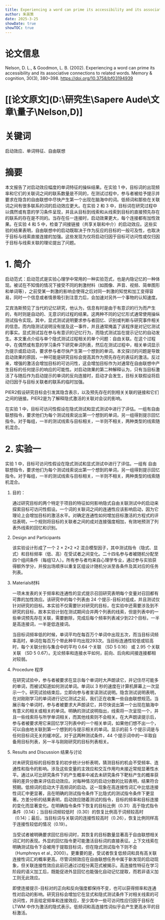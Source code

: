 ```yaml
---
title: Experiencing a word can prime its accessibility and its associative connections to related words
author: 朱英策
date: 2025-3-25
showDate: true
showTOC: true
---
```

# 论文信息
Nelson, D. L., & Goodmon, L. B. (2002). Experiencing a word can prime its accessibility and its associative connections to related words. Memory & cognition, 30(3), 380–398. https://doi.org/10.3758/bf03194939

# [[论文原文](D:\研究生\Sapere Aude\文章\量子\Nelson,D)]
# 关键词
启动效应、单词特征、自由联想
# 摘要
本文报告了对启动效应幅度的单词特征的操纵结果。在实验 1 中，目标词的出现频率和它们的关联词之间的联系数量是不同的，在测试过程中，参与者被给予提示并要求在隐含的自由联想中尽快产生第一个出现在脑海中的词。低频词和那些在关联词之间有很多联系的词的启动效应更大。在实验 2 和 3 中，目标词在研究过程中以偶然或有意的学习条件呈现，并且从目标到线索和从线索到目标的直接预先存在的联系的存在是不同的。当存在任一连接时，启动效果更大，每个连接都有加性效果。在实验 4 和 5 中，检查了间接链接（共享关联和中介）的启动效应。这些实验的结果表明，自由联想中的启动既取决于作为反应的目标的一般可及性，也取决于目标与线索直接连接的加强。这些发现为仅将启动归因于目标可访问性或仅归因于目标与线索关联的理论提出了问题。

# 1. 简介
启动范式：启动范式是实验心理学中常用的一种实验范式，也是内隐记忆的一种体现。被试在不知情的情况下接受不同的刺激材料（如图像、声音、视频、简单图形和单词等），之前受某一刺激的影响会使得之后对同一刺激的知觉和加工变得容易，同时一个信息或者情景吸引到注意力后，会加速对另外一个事物的认知速度。

艾宾浩斯预见了当代的记忆研究，他认为，信息有时是由于有意识的行为而产生的，有时则是自动的、无意识的过程的结果。这两种不同的记忆形式通常使用操纵测试指令实现。其中，显式测试说明要求参与者回忆、识别或判断与研究事件相关的信息。而内隐测试说明没有提及这一事件，并且通常掩盖了该程序是对记忆测试的事实。显式测试旨在参与有意识的记忆行为，而隐式测试旨在提示记忆的自动发生。本文重点介绍与单个隐式测试过程相关的单个问题：自由关联。在这个过程中，在偶然或有意的学习条件下研究单词列表，然后在测试过程中，相关单词显示为提示或启动词，要求参与者尽快产生第一个想到的单词。本文探讨的问题是导致启动效果的原因，一种可能是研究目标会提高其作为预先存在的表征的激活。反过来，增强的激活会增加目标的可访问性，这会增加目标作为对通常在自由联想中产生目标的任何提示的响应的可能性。对启动效果的第二种解释认为，只有当目标激活了与随后作为启动提示的单词的反向连接时，启动才会发生，目标关联假设将启动归因于与目标关联者的联系的临时加强。

PIER2假设研究目标会引发其隐含表示，以及预先存在的到相关关联的链接和它们之间的链接。PIER2是为了解释隐式激活的关联对会议的影响。

在实验 1 中，目标可访问性假设在隐式测试和显式测试中进行了评估。一组有自由联想指令，要求他们为每个测试线索说出第一个想到的单词，另一组得到提示回忆指令。对于每组，一半的测试线索与目标相关，一半则不相关，两种类型的线索随机混合。

# 2. 实验一



实验 1 中，目标可访问性假设在隐式测试和显式测试中进行了评估。一组有 自由联想指令，要求他们为每个测试线索说出第一个想到的单词，另一组得到提示回忆指令。对于每组，一半的测试线索与目标相关，一半则不相关，两种类型的线索随机混合。

1. 目的：

   通过研究目标的两个特定于项目的特征如何影响隐式自由关联测试中的启动来探索目标可访问性假设。一个词的关联词之间的连通性应该影响启动，因为它理论上会增加目标的激活水平。对确定连通性如何增加目标激活的方程式的评估表明，一个规则将目标的关联者之间的成对连接强度相加，有效地预测了列表外线索的回忆和识别。

   

2. Design and Participants

   该实验设计形成了一个 2 × 2×2 ×2 混合模型因子，其中测试指令（隐式、显式）和目标频率（低、高）在受试者之间变化。二十四名参与者被随机分配至四个组间条件（每组12人）。所有参与者均来自心理学专业，通过参与实验获得额外学分，并按出场顺序以重复区组设计随机分派至各条件及其对应的任务列表。

3. Materials材料

   一项未发表的关于频率和连通性的显式提示召回研究表明每个变量对召回都有可靠的加性效应。该研究中的每个列表由 24 个提示-目标对组成，并且测试仅针对研究的目标。本实验不仅需要针对研究的目标，在实验中还需要涉及到不研究的目标，故本实验计划在测试期间合并两个列表的线索，但是列表中的一些单词预先存在关联，需要删除，完成后每个频率列表减少到22个目标，一半是高连接词，一半是低连接词。

   当目标词频率低的时候，单词平均在每百万个单词中出现五次，而当目标词频率高时，单词在每百万个带此种平均出现293次。当目标连通性较低或较高时，每个关联分别与集合中的平均 0.64 个关联 （SD 5 0.16） 或 2.95 个关联关联 （SD 5 0.67）。无论频率和连接水平如何，前向、后向和间接连接都相对较弱。

   

4. Procedure 程序

   在研究试验中，参与者被要求在显示每个单词时大声朗读它，并记住尽可能多的单词，而被试知道如何测试单词。单词以 3 秒的速度在计算机屏幕上一次显示一个。研究试验结束后，立即向参与者宣读测试说明。隐含测试说明表明，在对刚刚学习的单词进行记忆测试之前，我们正在收集一些自由联想规范。当展示每个单词时，参与者被要求大声朗读它，并尽快说出第一个出现在脑海中有意义的相关或相关的单词。明确的测试说明指出，线索将一次呈现一个，并且一些线索将与所学单词相关，而其他线索则不会相关。在大声朗读提示后，参与者被要求用它来回忆学习列表中的一个相关单词，如果他们想不出一个，可以自由地关联到第一个想到的与提示相关的单词。显示的前 5 个提示词是与任何目标词无关的缓冲区。对于这两种测试条件，44 个提示词中的一半取自备用目标列表，另一半与刚刚研究的目标列表相关。

5. Results and Discussion 结果与讨论

   对未研究目标的目标恢复的初步统计分析表明，猜测目标的机会不受频率、连通性和指令的影响。涉及这些变量的主效应和交互作用均未接近常规显著性水平。通过从可比研究条件下的产生概率中减去未研究条件下靶标产生的概率获得的差异分数来评估启动效应。对每种情况的启动分数的比较表明，结果符合预期。低频词的启动大于高频词的启动。这一现象在高连接性词汇中比低连接性词汇中更显著，且在明确的测试指令条件下比隐式的测试指令条件下更显著。方差分析的结果表明，启动效应随着测试的指令，目标的频率和目标连接的变化而显著变化。在明确指令条件下恢复的目标比例（0.31）高于隐式指令条件（0.14）；当目标词频较低时（0.30）的恢复比例高于词频较高时（0.14）；最后，当目标词与关联词的连接性较高时（0.26），恢复比例同样高于连接性较低的情况（0.19）。

   当受试者被明确要求回忆目标词时，其恢复的目标数量显著高于自由联想相关词汇时的表现。外显的回忆指令更可能激活目标词的直接表征。上下文线索在明确测试指令下会被用于提取目标词，但在隐式测试指令下则不会（Humphreys et al., 2000）。更重要的是，受试者恢复低频词和具有高关联连接性词汇的概率更高。尽管词频效应在自由联想任务中属于新发现的启动现象，但关联连接性效应此前已通过过程分离范式被揭示。高连接性特征在学习阶段的语义加工后，既能促进外显回忆也能强化自动记忆提取，而若非语义加工则无此效应。
   
   即使连接提示-目标对的正向和反向强度都保持不变，也可以获得频率和连通性对启动的影响。研究目标会增加它在显式和隐式测试条件下对相关线索的可访问性，并且给定频率和连接效应，至少其中一些可访问性应归因于目标在 LTWM 中作为激活的隐式表示。低频词和高连接性词似乎会产生更高水平的目标激活。

# 
